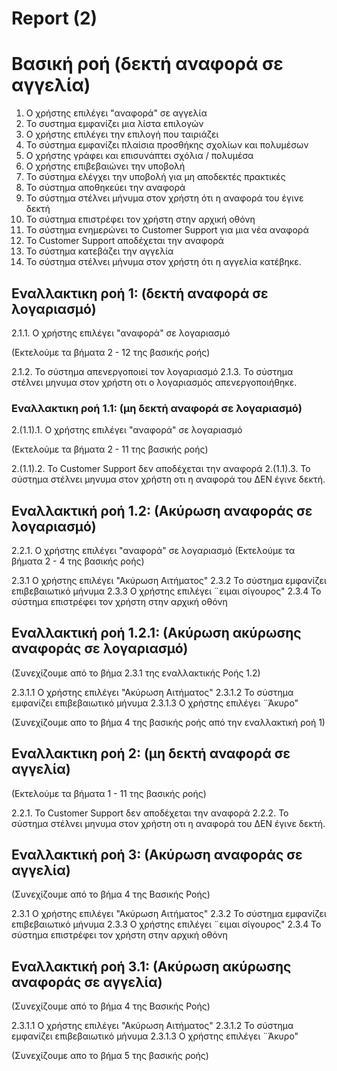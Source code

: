 # Report (2)

# Βασική ροή  (δεκτή αναφορά σε αγγελία)
1.  Ο χρήστης επιλέγει "αναφορά" σε αγγελία
2.  Το συστημα εμφανίζει μια λίστα επιλογών
3.  Ο χρήστης επιλέγει την επιλογή που ταιριάζει
4.  Το σύστημα εμφανίζει πλαίσια προσθήκης σχολίων και πολυμέσων
5.  Ο χρήστης γράφει και επισυνάπτει σχόλια / πολυμέσα
6.  Ο χρήστης επιβεβαιώνει την υποβολή
7.  Το σύστημα ελέγχει την υποβολή για μη αποδεκτές πρακτικές
8.  Το σύστημα αποθηκεύει την αναφορά
9.  Το σύστημα στέλνει μήνυμα στον χρήστη ότι η αναφορά του έγινε δεκτή
10. Το σύστημα επιστρέφει τον χρήστη στην αρχική οθόνη
11. Το σύστημα ενημερώνει το Customer Support για μια νέα αναφορά
12. Το Customer Support αποδέχεται την αναφορά
13. Το σύστημα κατεβάζει την αγγελία
14. Το σύστημα στέλνει μήνυμα στον χρήστη ότι η αγγελία κατέβηκε.

## Εναλλακτικη ροή 1:  (δεκτή αναφορά σε λογαριασμό)
2.1.1.  Ο χρήστης επιλέγει "αναφορά" σε λογαριασμό

(Εκτελούμε τα βήματα 2 - 12 της βασικής ροής)

2.1.2. Το σύστημα απενεργοποιεί τον λογαριασμό
2.1.3. Το σύστημα στέλνει μηνυμα στον χρήστη οτι ο λογαριασμός απενεργοποιήθηκε.

### Εναλλακτικη ροή 1.1:    (μη δεκτή αναφορά σε λογαριασμό)
2.(1.1).1.  Ο χρήστης επιλέγει "αναφορά" σε λογαριασμό

(Εκτελούμε τα βήματα 2 - 11 της βασικής ροής)

2.(1.1).2. Το Customer Support δεν αποδέχεται την αναφορά
2.(1.1).3. Το σύστημα στέλνει μηνυμα στον χρήστη οτι η αναφορά του ΔΕΝ έγινε δεκτή.

## Εναλλακτική ροή 1.2: (Ακύρωση αναφοράς σε λογαριασμό)
2.2.1.  Ο χρήστης επιλέγει "αναφορά" σε λογαριασμό
(Εκτελούμε τα βήματα 2 - 4 της βασικής ροής)

2.3.1   Ο χρήστης επιλέγει "Ακύρωση Αιτήματος"
2.3.2   Το σύστημα εμφανίζει επιβεβαιωτικό μήνυμα
2.3.3   Ο χρήστης επιλέγει ¨ειμαι σίγουρος"
2.3.4   Το σύστημα επιστρέφει τον χρήστη στην αρχική οθόνη


## Εναλλακτική ροή 1.2.1: (Ακύρωση ακύρωσης αναφοράς σε λογαριασμό)
(Συνεχίζουμε από το βήμα 2.3.1 της εναλλακτικής Ροής 1.2)

2.3.1.1   Ο χρήστης επιλέγει "Ακύρωση Αιτήματος"
2.3.1.2   Το σύστημα εμφανίζει επιβεβαιωτικό μήνυμα
2.3.1.3   Ο χρήστης επιλέγει ¨Άκυρο"

(Συνεχίζουμε απο το βήμα 4 της βασικής ροής από την εναλλακτική ροή 1)


## Εναλλακτικη ροή 2:  (μη δεκτή αναφορά σε αγγελία)
(Εκτελούμε τα βήματα 1 - 11 της βασικής ροής)

2.2.1. Το Customer Support δεν αποδέχεται την αναφορά
2.2.2. Το σύστημα στέλνει μηνυμα στον χρήστη οτι η αναφορά του ΔΕΝ έγινε δεκτή.

## Εναλλακτική ροή 3: (Ακύρωση αναφοράς σε αγγελία)
(Συνεχίζουμε από το βήμα 4 της Βασικής Ροής)

2.3.1   Ο χρήστης επιλέγει "Ακύρωση Αιτήματος"
2.3.2   Το σύστημα εμφανίζει επιβεβαιωτικό μήνυμα
2.3.3   Ο χρήστης επιλέγει ¨ειμαι σίγουρος"
2.3.4   Το σύστημα επιστρέφει τον χρήστη στην αρχική οθόνη


## Εναλλακτική ροή 3.1: (Ακύρωση ακύρωσης αναφοράς σε αγγελία)
(Συνεχίζουμε από το βήμα 4 της Βασικής Ροής)

2.3.1.1   Ο χρήστης επιλέγει "Ακύρωση Αιτήματος"
2.3.1.2   Το σύστημα εμφανίζει επιβεβαιωτικό μήνυμα
2.3.1.3   Ο χρήστης επιλέγει ¨Άκυρο"

(Συνεχίζουμε απο το βήμα 5 της βασικής ροής)